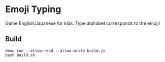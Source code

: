 # Emoji Typing

Game English/Japanese for kids. Type alphabet corresponds to the emoji!

## Build

```
deno run --allow-read --allow-write build.js
bash build.sh
```
